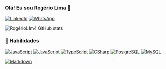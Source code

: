 
### Olá! Eu sou Rogério Lima 🖖



[![LinkedIn](https://img.shields.io/badge/LinkedIn-0077B5?style=for-the-badge&logo=linkedin&logoColor=white)](www.linkedin.com/in/rogério-d-661694131)
[![WhatsApp](https://img.shields.io/badge/WhatsApp-25D366?style=for-the-badge&logo=whatsapp&logoColor=white)](https://api.whatsapp.com/send/?phone=%2B5584996365209&text&type=phone_number&app_absent=0)





![RogérioL1m4 GitHub stats](https://github-readme-stats.vercel.app/api?username=RogerioL1m4&show_icons=true&theme=radical)


### 🚀 Habilidades

[![JavaScript](https://img.shields.io/badge/CSS-239120?&style=for-the-badge&logo=css3&logoColor=white)]()
[![JavaScript](https://img.shields.io/badge/JavaScript-F7DF1E?style=for-the-badge&logo=javascript&logoColor=black)]()
[![TypeScript](https://img.shields.io/badge/TypeScript-007ACC?style=for-the-badge&logo=typescript&logoColor=white)]()
[![CSharp](https://img.shields.io/badge/C%23-239120?style=for-the-badge&logo=c-sharp&logoColor=white)]()
[![PostgreSQL](https://img.shields.io/badge/PostgreSQL-316192?style=for-the-badge&logo=postgresql&logoColor=white)]()
[![MySQL](https://img.shields.io/badge/MySQL-00000F?style=for-the-badge&logo=mysql&logoColor=white)]()











[![Markdown](https://img.shields.io/badge/Made%20with-Markdown-1f425f.svg)]()
